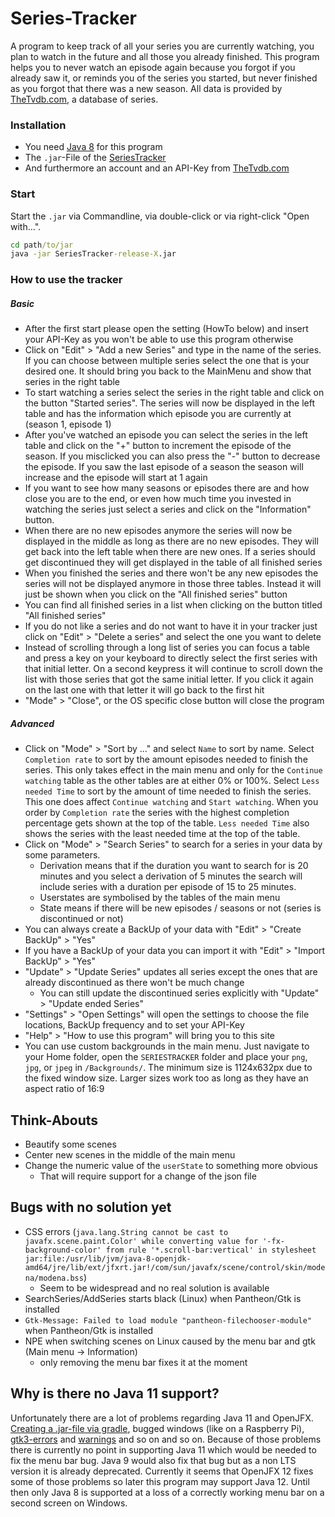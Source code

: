 # Series-Tracker

A program to keep track of all your series you are currently watching, you plan to watch in the future and all those you already finished. This program helps you to never watch an episode again because you forgot if you already saw it, or reminds you of the series you started, but never finished as you forgot that there was a new season.
All data is provided by [TheTvdb.com](https://www.thetvdb.com/), a database of series.

### Installation
* You need [Java 8](https://java.com/de/download/manual.jsp) for this program
* The `.jar`-File of the [SeriesTracker](https://github.com/Kraisie/SeriesTracker/releases)
* And furthermore an account and an API-Key from [TheTvdb.com](https://www.thetvdb.com/member/api) 

### Start
Start the `.jar` via Commandline, via double-click or via right-click "Open with...".
```cmd
cd path/to/jar
java -jar SeriesTracker-release-X.jar
```

### How to use the tracker
##### Basic
* After the first start please open the setting (HowTo below) and insert your API-Key as you won't be able to use this program otherwise
* Click on "Edit" > "Add a new Series" and type in the name of the series. If you can choose between multiple series select the one that is your desired one. It should bring you back to the MainMenu and show that series in the right table
* To start watching a series select the series in the right table and click on the button "Started series". The series will now be displayed in the left table and has the information which episode you are currently at (season 1, episode 1)
* After you've watched an episode you can select the series in the left table and click on the "+" button to increment the episode of the season. If you misclicked you can also press the "-" button to decrease the episode. If you saw the last episode of a season the season will increase and the episode will start at 1 again
* If you want to see how many seasons or episodes there are and how close you are to the end, or even how much time you invested in watching the series just select a series and click on the "Information" button.
* When there are no new episodes anymore the series will now be displayed in the middle as long as there are no new episodes. They will get back into the left table when there are new ones. If a series should get discontinued they will get displayed in the table of all finished series
* When you finished the series and there won't be any new episodes the series will not be displayed anymore in those three tables. Instead it will just be shown when you click on the "All finished series" button
* You can find all finished series in a list when clicking on the button titled "All finished series"
* If you do not like a series and do not want to have it in your tracker just click on "Edit" > "Delete a series" and select the one you want to delete
* Instead of scrolling through a long list of series you can focus a table and press a key on your keyboard to directly select the first series with that initial letter. On a second keypress it will continue to scroll down the list with those series that got the same initial letter. If you click it again on the last one with that letter it will go back to the first hit
* "Mode" > "Close", or the OS specific close button will close the program

##### Advanced
* Click on "Mode" > "Sort by ..." and select `Name` to sort by name. Select `Completion rate` to sort by the amount episodes needed to finish the series. This only takes effect in the main menu and only for the `Continue watching` table as the other tables are at either 0% or 100%. Select `Less needed Time` to sort by the amount of time needed to finish the series. This one does affect `Continue watching` and `Start watching`. When you order by `Completion rate` the series with the highest completion percentage gets shown at the top of the table. `Less needed Time` also shows the series with the least needed time at the top of the table.
* Click on "Mode" > "Search Series" to search for a series in your data by some parameters.
    * Derivation means that if the duration you want to search for is 20 minutes and you select a derivation of 5 minutes the search will include series with a duration per episode of 15 to 25 minutes.
    * Userstates are symbolised by the tables of the main menu
    * State means if there will be new episodes / seasons or not (series is discontinued or not)
* You can always create a BackUp of your data with "Edit" > "Create BackUp" > "Yes"
* If you have a BackUp of your data you can import it with "Edit" > "Import BackUp" > "Yes"
* "Update" > "Update Series" updates all series except the ones that are already discontinued as there won't be much change
    * You can still update the discontinued series explicitly with "Update" > "Update ended Series"
* "Settings" > "Open Settings" will open the settings to choose the file locations, BackUp frequency and to set your API-Key
* "Help" > "How to use this program" will bring you to this site
* You can use custom backgrounds in the main menu. Just navigate to your Home folder, open the `SERIESTRACKER` folder and place your `png`, `jpg`, or `jpeg` in `/Backgrounds/`. The minimum size is 1124x632px due to the fixed window size. Larger sizes work too as long as they have an aspect ratio of 16:9

## Think-Abouts
* Beautify some scenes
* Center new scenes in the middle of the main menu 
* Change the numeric value of the `userState` to something more obvious
    * That will require support for a change of the json file

## Bugs with no solution yet
* CSS errors (`java.lang.String cannot be cast to javafx.scene.paint.Color' while converting value for '-fx-background-color' from rule '*.scroll-bar:vertical' in stylesheet jar:file:/usr/lib/jvm/java-8-openjdk-amd64/jre/lib/ext/jfxrt.jar!/com/sun/javafx/scene/control/skin/modena/modena.bss`)
    * Seem to be widespread and no real solution is available
* SearchSeries/AddSeries starts black (Linux) when Pantheon/Gtk is installed
* `Gtk-Message: Failed to load module "pantheon-filechooser-module"` when Pantheon/Gtk is installed
* NPE when switching scenes on Linux caused by the menu bar and gtk (Main menu -> Information)
    * only removing the menu bar fixes it at the moment
    
## Why is there no Java 11 support?
Unfortunately there are a lot of problems regarding Java 11 and OpenJFX. [Creating a .jar-file via gradle](http://openjdk.java.net/projects/jigsaw/spec/issues/#MultiModuleExecutableJARs), bugged windows (like on a Raspberry Pi), [gtk3-errors](https://bugs.openjdk.java.net/browse/JDK-8215104) and [warnings](https://bugs.openjdk.java.net/browse/JDK-8211305) and so on and so on. Because of those problems there is currently no point in supporting Java 11 which would be needed to fix the menu bar bug. Java 9 would also fix that bug but as a non LTS version it is already deprecated. Currently it seems that OpenJFX 12 fixes some of those problems so later this program may support Java 12.
Until then only Java 8 is supported at a loss of a correctly working menu bar on a second screen on Windows.